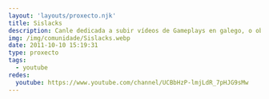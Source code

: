 ```yaml
---
layout: 'layouts/proxecto.njk'
title: Sislacks
description: Canle dedicada a subir vídeos de Gameplays en galego, o obxetivo e ter unha alternativa de ocio actualizada en galego, enlazar vídeos de diferentes canles que mo permitan facer para ter un contido fluido, estes terán que ser evidentemente no idioma galego no posible ou bilingüe, grazas.
img: /img/comunidade/Sislacks.webp
date: 2011-10-10 15:19:31
type: proxecto
tags:
  - youtube
redes:
  youtube: https://www.youtube.com/channel/UCBbHzP-lmjLdR_7pHJG9sMw
---
```

